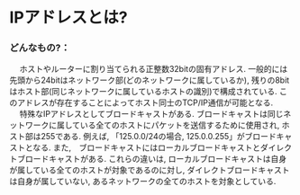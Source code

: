 # IPアドレスとは?

### どんなもの?：
&emsp; ホストやルーターに割り当てられる正整数32bitの固有アドレス. 一般的には先頭から24bitはネットワーク部(どのネットワークに属しているか), 残りの8bitはホスト部(同じネットワークに属しているホストの識別)で構成されている. このアドレスが存在することによってホスト同士のTCP/IP通信が可能となる.<br>
&emsp; 特殊なIPアドレスとしてブロードキャストがある. ブロードキャストは同じネットワークに属している全てのホストにパケットを送信するために使用され, ホスト部は255である. 例えば, 「125.0.0/24の場合, 125.0.0.255」がブロードキャストとなる. また,　ブロードキャストにはローカルブロードキャストとダイレクトブロードキャストがある. これらの違いは, ローカルブロードキャストは自身が属している全てのホストが対象であるのに対し, ダイレクトブロードキャストは自身が属していない, あるネットワークの全てのホストを対象としている.